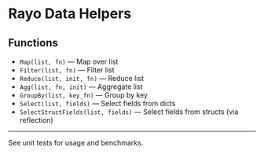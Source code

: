 # Rayo Data Helpers

## Functions
- `Map(list, fn)` — Map over list
- `Filter(list, fn)` — Filter list
- `Reduce(list, init, fn)` — Reduce list
- `Agg(list, fn, init)` — Aggregate list
- `GroupBy(list, key_fn)` — Group by key
- `Select(list, fields)` — Select fields from dicts
- `SelectStructFields(list, fields)` — Select fields from structs (via reflection)

---

See unit tests for usage and benchmarks.
